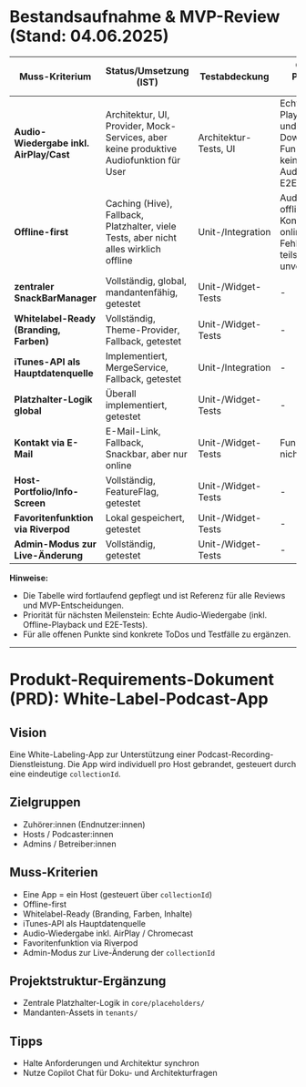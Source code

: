 # Bestandsaufnahme & MVP-Review (Stand: 04.06.2025)

| Muss-Kriterium                        | Status/Umsetzung (IST)                                                                 | Testabdeckung         | Offene Punkte / ToDos                                                                 |
|----------------------------------------|----------------------------------------------------------------------------------------|-----------------------|--------------------------------------------------------------------------------------|
| **Audio-Wiedergabe inkl. AirPlay/Cast**| Architektur, UI, Provider, Mock-Services, aber keine produktive Audiofunktion für User  | Architektur-Tests, UI | Echte Audio-Playback- und Download-Funktion fehlt, keine Offline-Audio, keine E2E-Tests|
| **Offline-first**                      | Caching (Hive), Fallback, Platzhalter, viele Tests, aber nicht alles wirklich offline   | Unit-/Integration     | Audio nicht offline, Kontakt nur online, Fehlerfälle/UX teils unvollständig           |
| **zentraler SnackBarManager**          | Vollständig, global, mandantenfähig, getestet                                          | Unit-/Widget-Tests    | -                                                                                    |
| **Whitelabel-Ready (Branding, Farben)**| Vollständig, Theme-Provider, Fallback, getestet                                       | Unit-/Widget-Tests    | -                                                                                    |
| **iTunes-API als Hauptdatenquelle**    | Implementiert, MergeService, Fallback, getestet                                       | Unit-/Integration     | -                                                                                    |
| **Platzhalter-Logik global**           | Überall implementiert, getestet                                                       | Unit-/Widget-Tests    | -                                                                                    |
| **Kontakt via E-Mail**                 | E-Mail-Link, Fallback, Snackbar, aber nur online                                      | Unit-/Widget-Tests    | Funktioniert nicht offline                                                           |
| **Host-Portfolio/Info-Screen**         | Vollständig, FeatureFlag, getestet                                                    | Unit-/Widget-Tests    | -                                                                                    |
| **Favoritenfunktion via Riverpod**     | Lokal gespeichert, getestet                                                           | Unit-/Widget-Tests    | -                                                                                    |
| **Admin-Modus zur Live-Änderung**      | Vollständig, getestet                                                                 | Unit-/Widget-Tests    | -                                                                                    |

**Hinweise:**
- Die Tabelle wird fortlaufend gepflegt und ist Referenz für alle Reviews und MVP-Entscheidungen.
- Priorität für nächsten Meilenstein: Echte Audio-Wiedergabe (inkl. Offline-Playback und E2E-Tests).
- Für alle offenen Punkte sind konkrete ToDos und Testfälle zu ergänzen.

---

# Produkt-Requirements-Dokument (PRD): White-Label-Podcast-App

## Vision
Eine White-Labeling-App zur Unterstützung einer Podcast-Recording-Dienstleistung. Die App wird individuell pro Host gebrandet, gesteuert durch eine eindeutige `collectionId`.

## Zielgruppen
- Zuhörer:innen (Endnutzer:innen)
- Hosts / Podcaster:innen
- Admins / Betreiber:innen

## Muss-Kriterien
- Eine App = ein Host (gesteuert über `collectionId`)
- Offline-first
- Whitelabel-Ready (Branding, Farben, Inhalte)
- iTunes-API als Hauptdatenquelle
- Audio-Wiedergabe inkl. AirPlay / Chromecast
- Favoritenfunktion via Riverpod
- Admin-Modus zur Live-Änderung der `collectionId`

## Projektstruktur-Ergänzung
- Zentrale Platzhalter-Logik in `core/placeholders/`
- Mandanten-Assets in `tenants/`

## Tipps
- Halte Anforderungen und Architektur synchron
- Nutze Copilot Chat für Doku- und Architekturfragen
